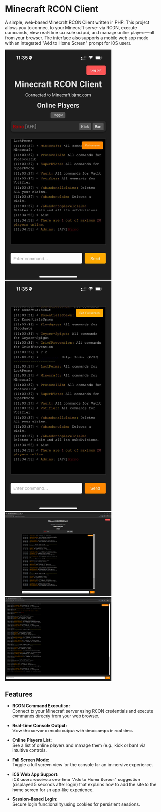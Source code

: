 # Minecraft RCON Client

A simple, web-based Minecraft RCON Client written in PHP. This project allows you to connect to your Minecraft server via RCON, execute commands, view real-time console output, and manage online players—all from your browser. The interface also supports a mobile web app mode with an integrated "Add to Home Screen" prompt for iOS users.

<img src="screenshots/webapp.jpg" alt="Screenshot-webapp" width="350px">
<img src="screenshots/webapp-fullscreen.jpg" alt="Screenshot-webapp-fullscreen" width="350px">
<img src="screenshots/desktop.png" alt="Screenshot-desktop" width="350px">
<img src="screenshots/desktop-fullscreen.png" alt="Screenshot-desktop-fullscreen" width="350px">

## Features

- **RCON Command Execution:**  
  Connect to your Minecraft server using RCON credentials and execute commands directly from your web browser.

- **Real-time Console Output:**  
  View the server console output with timestamps in real time.

- **Online Players List:**  
  See a list of online players and manage them (e.g., kick or ban) via intuitive controls.

- **Full Screen Mode:**  
  Toggle a full screen view for the console for an immersive experience.

- **iOS Web App Support:**  
  iOS users receive a one-time "Add to Home Screen" suggestion (displayed 5 seconds after login) that explains how to add the site to the home screen for an app-like experience.

- **Session-Based Login:**  
  Secure login functionality using cookies for persistent sessions.
